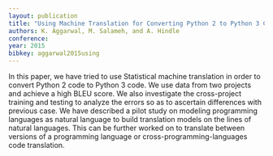 ```yaml
---
layout: publication
title: "Using Machine Translation for Converting Python 2 to Python 3 Code"
authors: K. Aggarwal, M. Salameh, and A. Hindle
conference: 
year: 2015
bibkey: aggarwal2015using
---
```

In this paper, we have tried to use Statistical machine translation in order to convert Python 2 code to Python 3 code. We use data from two projects and achieve a high BLEU score. We also investigate the cross-project training and testing to analyze the errors so as to ascertain differences with previous case. We have described a pilot study on modeling programming languages as natural language to build translation models on the lines of natural languages. This can be further worked on to translate between versions of a programming language or cross-programming-languages code translation.
